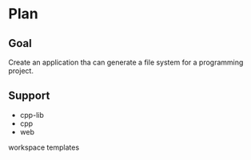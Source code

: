# Plan

## Goal
Create an application tha can generate a file system for a programming project.

## Support
- cpp-lib
- cpp
- web


workspace templates